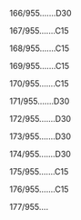 166/955.......D30 


167/955.......C15 


168/955.......C15 


169/955.......C15 


170/955.......C15 


171/955.......D30 


172/955.......D30 


173/955.......D30 


174/955.......D30 


175/955.......C15 


176/955.......C15 


177/955.... 

